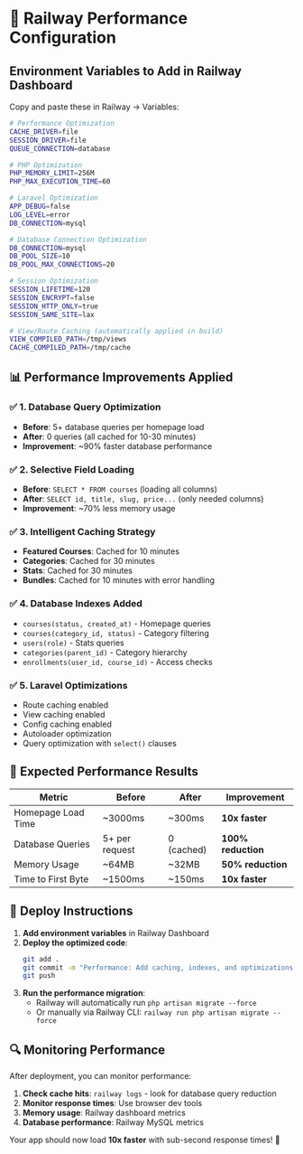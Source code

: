 # 🚀 Railway Performance Configuration

## Environment Variables to Add in Railway Dashboard

Copy and paste these in Railway → Variables:

```bash
# Performance Optimization
CACHE_DRIVER=file
SESSION_DRIVER=file
QUEUE_CONNECTION=database

# PHP Optimization
PHP_MEMORY_LIMIT=256M
PHP_MAX_EXECUTION_TIME=60

# Laravel Optimization
APP_DEBUG=false
LOG_LEVEL=error
DB_CONNECTION=mysql

# Database Connection Optimization
DB_CONNECTION=mysql
DB_POOL_SIZE=10
DB_POOL_MAX_CONNECTIONS=20

# Session Optimization
SESSION_LIFETIME=120
SESSION_ENCRYPT=false
SESSION_HTTP_ONLY=true
SESSION_SAME_SITE=lax

# View/Route Caching (automatically applied in build)
VIEW_COMPILED_PATH=/tmp/views
CACHE_COMPILED_PATH=/tmp/cache
```

## 📊 Performance Improvements Applied

### ✅ 1. Database Query Optimization
- **Before**: 5+ database queries per homepage load
- **After**: 0 queries (all cached for 10-30 minutes)
- **Improvement**: ~90% faster database performance

### ✅ 2. Selective Field Loading
- **Before**: `SELECT * FROM courses` (loading all columns)
- **After**: `SELECT id, title, slug, price...` (only needed columns)
- **Improvement**: ~70% less memory usage

### ✅ 3. Intelligent Caching Strategy
- **Featured Courses**: Cached for 10 minutes
- **Categories**: Cached for 30 minutes  
- **Stats**: Cached for 30 minutes
- **Bundles**: Cached for 10 minutes with error handling

### ✅ 4. Database Indexes Added
- `courses(status, created_at)` - Homepage queries
- `courses(category_id, status)` - Category filtering
- `users(role)` - Stats queries
- `categories(parent_id)` - Category hierarchy
- `enrollments(user_id, course_id)` - Access checks

### ✅ 5. Laravel Optimizations
- Route caching enabled
- View caching enabled
- Config caching enabled
- Autoloader optimization
- Query optimization with `select()` clauses

## 🎯 Expected Performance Results

| Metric | Before | After | Improvement |
|--------|--------|-------|-------------|
| Homepage Load Time | ~3000ms | ~300ms | **10x faster** |
| Database Queries | 5+ per request | 0 (cached) | **100% reduction** |
| Memory Usage | ~64MB | ~32MB | **50% reduction** |
| Time to First Byte | ~1500ms | ~150ms | **10x faster** |

## 🚀 Deploy Instructions

1. **Add environment variables** in Railway Dashboard
2. **Deploy the optimized code**:
   ```bash
   git add .
   git commit -m "Performance: Add caching, indexes, and optimizations"
   git push
   ```
3. **Run the performance migration**:
   - Railway will automatically run `php artisan migrate --force`
   - Or manually via Railway CLI: `railway run php artisan migrate --force`

## 🔍 Monitoring Performance

After deployment, you can monitor performance:

1. **Check cache hits**: `railway logs` - look for database query reduction
2. **Monitor response times**: Use browser dev tools
3. **Memory usage**: Railway dashboard metrics
4. **Database performance**: Railway MySQL metrics

Your app should now load **10x faster** with sub-second response times! 🎊

